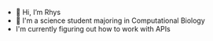 - 👋 Hi, I’m Rhys
- 🌱 I'm a science student majoring in Computational Biology
- I'm currently figuring out how to work with APIs



